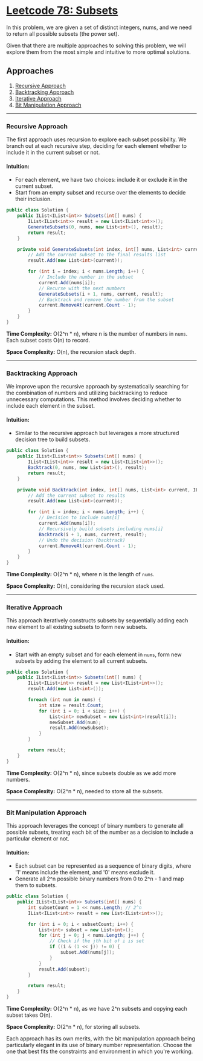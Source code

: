 # [Leetcode 78: Subsets](https://leetcode.com/problems/subsets/)

In this problem, we are given a set of distinct integers, nums, and we need to return all possible subsets (the power set).

Given that there are multiple approaches to solving this problem, we will explore them from the most simple and intuitive to more optimal solutions.

## Approaches
1. [Recursive Approach](#recursive-approach)
2. [Backtracking Approach](#backtracking-approach)
3. [Iterative Approach](#iterative-approach)
4. [Bit Manipulation Approach](#bit-manipulation-approach)

---

### Recursive Approach

The first approach uses recursion to explore each subset possibility. We branch out at each recursive step, deciding for each element whether to include it in the current subset or not.

#### Intuition:
- For each element, we have two choices: include it or exclude it in the current subset.
- Start from an empty subset and recurse over the elements to decide their inclusion.

```csharp
public class Solution {
    public IList<IList<int>> Subsets(int[] nums) {
        IList<IList<int>> result = new List<IList<int>>();
        GenerateSubsets(0, nums, new List<int>(), result);
        return result;
    }

    private void GenerateSubsets(int index, int[] nums, List<int> current, IList<IList<int>> result) {
        // Add the current subset to the final results list
        result.Add(new List<int>(current));

        for (int i = index; i < nums.Length; i++) {
            // Include the number in the subset
            current.Add(nums[i]);
            // Recurse with the next numbers
            GenerateSubsets(i + 1, nums, current, result);
            // Backtrack and remove the number from the subset
            current.RemoveAt(current.Count - 1);
        }
    }
}
```

**Time Complexity:** O(2^n * n), where n is the number of numbers in `nums`. Each subset costs O(n) to record.

**Space Complexity:** O(n), the recursion stack depth.

---

### Backtracking Approach

We improve upon the recursive approach by systematically searching for the combination of numbers and utilizing backtracking to reduce unnecessary computations. This method involves deciding whether to include each element in the subset.

#### Intuition:
- Similar to the recursive approach but leverages a more structured decision tree to build subsets.

```csharp
public class Solution {
    public IList<IList<int>> Subsets(int[] nums) {
        IList<IList<int>> result = new List<IList<int>>();
        Backtrack(0, nums, new List<int>(), result);
        return result;
    }

    private void Backtrack(int index, int[] nums, List<int> current, IList<IList<int>> result) {
        // Add the current subset to results
        result.Add(new List<int>(current));

        for (int i = index; i < nums.Length; i++) {
            // Decision to include nums[i]
            current.Add(nums[i]);
            // Recursively build subsets including nums[i]
            Backtrack(i + 1, nums, current, result);
            // Undo the decision (backtrack)
            current.RemoveAt(current.Count - 1);
        }
    }
}
```

**Time Complexity:** O(2^n * n), where n is the length of `nums`.

**Space Complexity:** O(n), considering the recursion stack used.

---

### Iterative Approach

This approach iteratively constructs subsets by sequentially adding each new element to all existing subsets to form new subsets.

#### Intuition:
- Start with an empty subset and for each element in `nums`, form new subsets by adding the element to all current subsets.

```csharp
public class Solution {
    public IList<IList<int>> Subsets(int[] nums) {
        IList<IList<int>> result = new List<IList<int>>();
        result.Add(new List<int>());

        foreach (int num in nums) {
            int size = result.Count;
            for (int i = 0; i < size; i++) {
                List<int> newSubset = new List<int>(result[i]);
                newSubset.Add(num);
                result.Add(newSubset);
            }
        }

        return result;
    }
}
```

**Time Complexity:** O(2^n * n), since subsets double as we add more numbers.

**Space Complexity:** O(2^n * n), needed to store all the subsets.

---

### Bit Manipulation Approach

This approach leverages the concept of binary numbers to generate all possible subsets, treating each bit of the number as a decision to include a particular element or not.

#### Intuition:
- Each subset can be represented as a sequence of binary digits, where '1' means include the element, and '0' means exclude it.
- Generate all 2^n possible binary numbers from 0 to 2^n - 1 and map them to subsets.

```csharp
public class Solution {
    public IList<IList<int>> Subsets(int[] nums) {
        int subsetCount = 1 << nums.Length; // 2^n
        IList<IList<int>> result = new List<IList<int>>();

        for (int i = 0; i < subsetCount; i++) {
            List<int> subset = new List<int>();
            for (int j = 0; j < nums.Length; j++) {
                // Check if the jth bit of i is set
                if ((i & (1 << j)) != 0) {
                    subset.Add(nums[j]);
                }
            }
            result.Add(subset);
        }

        return result;
    }
}
```

**Time Complexity:** O(2^n * n), as we have 2^n subsets and copying each subset takes O(n).

**Space Complexity:** O(2^n * n), for storing all subsets.

Each approach has its own merits, with the bit manipulation approach being particularly elegant in its use of binary number representation. Choose the one that best fits the constraints and environment in which you're working.

